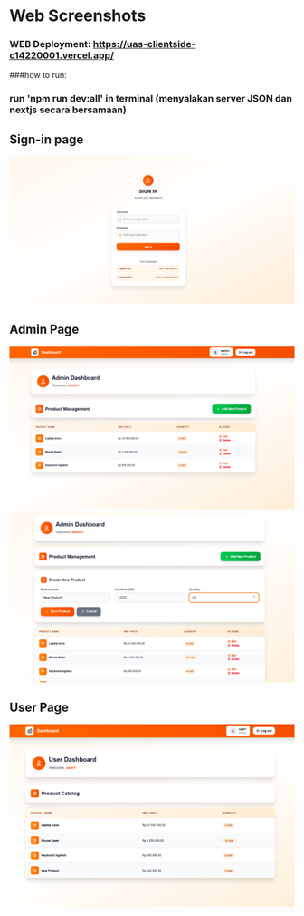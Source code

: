 # Web Screenshots
### WEB Deployment: https://uas-clientside-c14220001.vercel.app/
###how to run:
### run 'npm run dev:all' in terminal (menyalakan server JSON dan nextjs secara bersamaan)

## Sign-in page
![alt text](public/Screenshots/signin_page.png)

## Admin Page
![alt text](public/Screenshots/admin_dashboard.png)
![alt text](public/Screenshots/admin_dashboard_crud.png)

## User Page
![alt text](public/Screenshots/user_dashboard.png)
